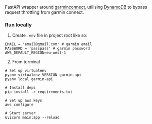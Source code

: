 FastAPI wrapper around [garminconnect](https://github.com/cyberjunky/python-garminconnect), utilising [DynamoDB](https://aws.amazon.com/dynamodb/) to bypass request throttling from garmin connect.

### Run locally

1. Create `.env` file in project root like so:

```
EMAIL = 'email@gmail.com' # garmin email
PASSWORD = 'passpass' # garmin password
AWS_DEFAULT_REGION=eu-west-1
```

2. From terminal

```
# Set up virtualenv
pyenv virtualenv VERSION garmin-api
pyenv local garmin-api

# Install deps
pip install -r requirements.txt

# Set up aws keys
aws configure

# Start server
uvicorn main:app --reload
```
